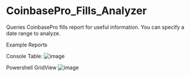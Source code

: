 # CoinbasePro_Fills_Analyzer
Queries CoinbasePro fills report for useful information.
You can specify a date range to analyze.

Example Reports

Console Table:
![image](https://user-images.githubusercontent.com/29288254/160298981-0e1cf77a-f5f7-4d7e-808a-674cd6ab6985.png)


Powershell GridView
![image](https://user-images.githubusercontent.com/29288254/160299000-17e2def3-84d4-4bf9-86de-a7c20d89f82d.png)

